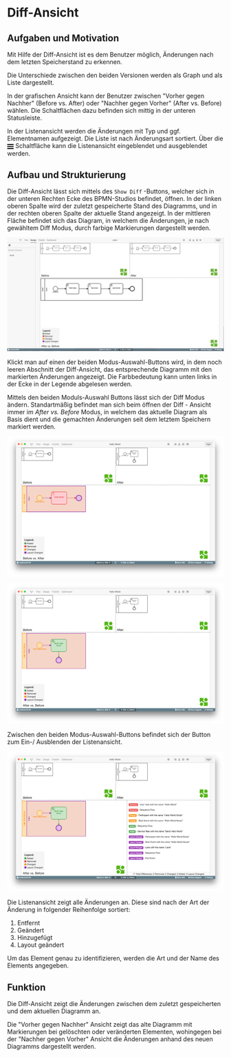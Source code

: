 # Diff-Ansicht

## Aufgaben und Motivation

Mit Hilfe der Diff-Ansicht ist es dem Benutzer möglich, Änderungen nach dem letzten
Speicherstand zu erkennen.

Die Unterschiede zwischen den beiden Versionen werden als Graph und als Liste
dargestellt.

In der grafischen Ansicht kann der Benutzer zwischen "Vorher gegen Nachher"
(Before vs. After) oder "Nachher gegen Vorher" (After vs. Before) wählen. Die
Schaltflächen dazu befinden sich mittig in der unteren Statusleiste.

In der Listenansicht werden die Änderungen mit Typ und ggf. Elementnamen
aufgezeigt. Die Liste ist nach Änderungsart sortiert. Über die
<img src="icons/bars-solid.svg" width="15" height="15" align="center">
Schaltfläche kann die Listenansicht eingeblendet und
ausgeblendet werden.

## Aufbau und Strukturierung

Die Diff-Ansicht lässt sich mittels des `Show Diff` -Buttons, welcher sich in
der unteren Rechten Ecke des BPMN-Studios befindet, öffnen. In der linken
oberen Spalte wird der zuletzt gespeicherte Stand des Diagramms, und in der
rechten oberen Spalte der aktuelle Stand angezeigt. In der mittleren Fläche
befindet sich das Diagram, in welchem die Änderungen, je nach gewähltem Diff
Modus, durch farbige Markierungen dargestellt werden.

![Diff-Ansicht Startansicht](./images/diff-view-start.png)

Klickt man auf einen der beiden Modus-Auswahl-Buttons wird, in dem noch leeren
Abschnitt der Diff-Ansicht, das entsprechende Diagramm mit den markierten Änderungen
angezeigt.
Die Farbbedeutung kann unten links in der Ecke in der Legende abgelesen
werden.

Mittels den beiden Moduls-Auswahl Buttons lässt sich der Diff Modus ändern.
Standartmäßig befindet man sich beim öffnen der Diff - Ansicht immer im
_After vs. Before_ Modus, in welchem das aktuelle Diagram als Basis dient und
die gemachten Änderungen seit dem letztem Speichern markiert werden.

![Vorher zu Nachher](./images/diff-view-vorher.png)

![Nachher zu Vorher](./images/diff-view-nachher.png)

Zwischen den beiden Modus-Auswahl-Buttons befindet sich der Button zum Ein-/
Ausblenden der Listenansicht.

![Listenansicht](./images/diff-view-change-list.png)

Die Listenansicht zeigt alle Änderungen an. Diese sind nach der Art
der Änderung in folgender Reihenfolge sortiert:

1. Entfernt
2. Geändert
3. Hinzugefügt
4. Layout geändert

Um das Element genau zu identifizieren, werden die Art und der Name des
Elements angegeben.

## Funktion

Die Diff-Ansicht zeigt die Änderungen zwischen dem zuletzt gespeicherten und dem
aktuellen Diagramm an.

Die "Vorher gegen Nachher" Ansicht zeigt das alte Diagramm mit Markierungen bei
gelöschten oder veränderten Elementen, wohingegen bei der "Nachher gegen Vorher"
Ansicht die Änderungen anhand des neuen Diagramms dargestellt werden.
